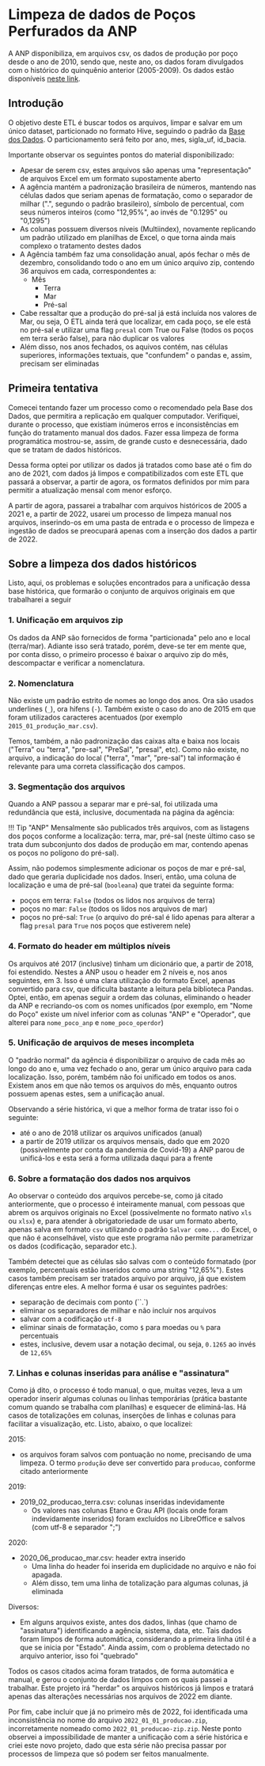 # Limpeza de dados de Poços Perfurados da ANP
A ANP disponibiliza, em arquivos csv, os dados de produção por poço desde o ano de 2010, sendo que, neste ano, os dados foram divulgados com o histórico do quinquênio anterior (2005-2009). Os dados estão disponíveis [neste link](https://www.gov.br/anp/pt-br/centrais-de-conteudo/dados-abertos/producao-de-petroleo-e-gas-natural-por-poco).

## Introdução

O objetivo deste ETL é buscar todos os arquivos, limpar e salvar em um único dataset, particionado no formato Hive, seguindo o padrão da [Base dos Dados](https://basedosdados.org). O particionamento será feito por ano, mes, sigla_uf, id_bacia.

Importante observar os seguintes pontos do material disponibilizado:

- Apesar de serem csv, estes arquivos são apenas uma "representação" de arquivos Excel em um formato supostamente aberto
- A agência mantém a padronização brasileira de números, mantendo nas células dados que seriam apenas de formatação, como o separador de milhar (".", segundo o padrão brasileiro), símbolo de percentual, com seus números inteiros (como "12,95%", ao invés de "0.1295" ou "0,1295")
- As colunas possuem diversos níveis (Multiindex), novamente replicando um padrão utilizado em planilhas de Excel, o que torna ainda mais complexo o tratamento destes dados
- A Agência também faz uma consolidação anual, após fechar o mês de dezembro, consolidando todo o ano em um único arquivo zip, contendo 36 arquivos em cada, correspondentes a:
    - Mês
        - Terra
        - Mar
        - Pré-sal
- Cabe ressaltar que a produção do pré-sal já está incluída nos valores de Mar, ou seja, O ETL ainda terá que localizar, em cada poço, se ele está no pré-sal e utilizar uma flag ``presal`` com True ou False (todos os poços em terra serão false), para não duplicar os valores
- Além disso, nos anos fechados, os aquivos contém, nas células superiores, informações textuais, que "confundem" o pandas e, assim, precisam ser eliminadas

## Primeira tentativa

Comecei tentando fazer um processo como o recomendado pela Base dos Dados, que permitira a replicação em qualquer computador. Verifiquei, durante o processo, que existiam inúmeros erros e inconsistências em função do tratamento manual dos dados. Fazer essa limpeza de forma programática mostrou-se, assim, de grande custo e desnecessária, dado que se tratam de dados históricos.

Dessa forma optei por utilizar os dados já tratados como base até o fim do ano de 2021, com dados já limpos e compatibilizados com este ETL que passará a observar, a partir de agora, os formatos definidos por mim para permitir a atualização mensal com menor esforço.

A partir de agora, passarei a trabalhar com arquivos históricos de 2005 a 2021 e, a partir de 2022, usarei um processo de limpeza manual nos arquivos, inserindo-os em uma pasta de entrada e o processo de limpeza e ingestão de dados se preocupará apenas com a inserção dos dados a partir de 2022.

## Sobre a limpeza dos dados históricos

Listo, aqui, os problemas e soluções encontrados para a unificação dessa base histórica, que formarão o conjunto de arquivos originais em que trabalharei a seguir

### 1. Unificação em arquivos zip

Os dados da ANP são fornecidos de forma "particionada" pelo ano e local (terra/mar). Adiante isso será tratado, porém, deve-se ter em mente que, por conta disso, o primeiro processo é baixar o arquivo zip do mês, descompactar e verificar a nomenclatura.

### 2. Nomenclatura

Não existe um padrão estrito de nomes ao longo dos anos. Ora são usados underlines (``_``), ora hifens (``-``). Também existe o caso do ano de 2015 em que foram utilizados caracteres acentuados (por exemplo ``2015_01_produção_mar.csv``).

Temos, também, a não padronização das caixas alta e baixa nos locais ("Terra" ou "terra", "pre-sal", "PreSal", "presal", etc). Como não existe, no arquivo, a indicação do local ("terra", "mar", "pre-sal") tal informação é relevante para uma correta classificação dos campos.

### 3. Segmentação dos arquivos

Quando a ANP passou a separar mar e pré-sal, foi utilizada uma redundância que está, inclusive, documentada na página da agência:

!!! Tip "ANP"
    Mensalmente são publicados três arquivos, com as listagens dos poços conforme a localização: terra, mar, pré-sal (neste último caso se trata dum subconjunto dos dados de produção em mar, contendo apenas os poços no polígono do pré-sal). 


Assim, não podemos simplesmente adicionar os poços de mar e pré-sal, dado que geraria duplicidade nos dados. Inseri, então, uma coluna de localização e uma de pré-sal (``booleana``) que tratei da seguinte forma:

- poços em terra: ``False`` (todos os lidos nos arquivos de terra)
- poços no mar: ``False`` (todos os lidos nos arquivos de mar)
- poços no pré-sal: ``True`` (o arquivo do pré-sal é lido apenas para alterar a flag ``presal`` para ``True`` nos poços que estiverem nele)

### 4. Formato do header em múltiplos níveis

Os arquivos até 2017 (inclusive) tinham um dicionário que, a partir de 2018, foi estendido. Nestes a ANP usou o header em 2 níveis e, nos anos seguintes, em 3. Isso é uma clara utilização do formato Excel, apenas convertido para csv, que dificulta bastante a leitura pela biblioteca Pandas. Optei, então, em apenas seguir a ordem das colunas, eliminando o header da ANP e recriando-os com os nomes unificados (por exemplo, em "Nome do Poço" existe um nível inferior com as colunas "ANP" e "Operador", que alterei para ``nome_poco_anp`` e ``nome_poco_operdor``)

### 5. Unificação de arquivos de meses incompleta

O "padrão normal" da agência é disponibilizar o arquivo de cada mês ao longo do ano e, uma vez fechado o ano, gerar um único arquivo para cada localização. Isso, porém, também não foi unificado em todos os anos. Existem anos em que não temos os arquivos do mês, enquanto outros possuem apenas estes, sem a unificação anual.

Observando a série histórica, vi que a melhor forma de tratar isso foi o seguinte:

- até o ano de 2018 utilizar os arquivos unificados (anual)
- a partir de 2019 utilizar os arquivos mensais, dado que em 2020 (possivelmente por conta da pandemia de Covid-19) a ANP parou de unificá-los e esta será a forma utilizada daqui para a frente

### 6. Sobre a formatação dos dados nos arquivos

Ao observar o conteúdo dos arquivos percebe-se, como já citado anteriormente, que o processo é inteiramente manual, com pessoas que abrem os arquivos originais no Excel (possivelmente no formato nativo ``xls`` ou ``xlsx``) e, para atender à obrigatoriedade de usar um formato aberto, apenas salva em formato ``csv`` utilizando o padrão ``Salvar como...`` do Excel, o que não é aconselhável, visto que este programa não permite parametrizar os dados (codificação, separador etc.). 

Também detectei que as células são salvas com o conteúdo formatado (por exemplo, percentuais estão inseridos como uma string "12,65%"). Estes casos também precisam ser tratados arquivo por arquivo, já que existem diferenças entre eles. A melhor forma é usar os seguintes padrões:

- separação de decimais com ponto (``.`)
- eliminar os separadores de milhar e não incluir nos arquivos
- salvar com a codificação ``utf-8``
- eliminar sinais de formatação, como ``$`` para moedas ou ``%`` para percentuais
- estes, inclusive, devem usar a notação decimal, ou seja, ``0.1265`` ao invés de ``12,65%``

### 7. Linhas e colunas inseridas para análise e "assinatura"

Como já dito, o processo é todo manual, o que, muitas vezes, leva a um operador inserir algumas colunas ou linhas temporárias (prática bastante comum quando se trabalha com planilhas) e esquecer de eliminá-las. Há casos de totalizações em colunas, inserções de linhas e colunas para facilitar a visualização, etc. Listo, abaixo, o que localizei:

2015:
- os arquivos foram salvos com pontuação no nome, precisando de uma limpeza. O termo ``produção`` deve ser convertido para ``producao``, conforme citado anteriormente

2019:
- 2019_02_producao_terra.csv: colunas inseridas indevidamente
    - Os valores nas colunas Etano e Grau API (locais onde foram indevidamente inseridos) foram excluídos no LibreOffice e salvos (com utf-8 e separador ";")

2020:
- 2020_06_producao_mar.csv: header extra inserido
    - Uma linha do header foi inserida em duplicidade no arquivo e não foi apagada.
    - Além disso, tem uma linha de totalização para algumas colunas, já eliminada

Diversos:
- Em alguns arquivos existe, antes dos dados, linhas (que chamo de "assinatura") identificando a agência, sistema, data, etc. Tais dados foram limpos de forma automática, considerando a primeira linha útil é a que se inicia por "Estado". Ainda assim, com o problema detectado no arquivo anterior, isso foi "quebrado"

Todos os casos citados acima foram tratados, de forma automática e manual, e gerou o conjunto de dados limpos com os quais passei a trabalhar. Este projeto irá "herdar" os arquivos históricos já limpos e tratará apenas das alterações necessárias nos arquivos de 2022 em diante.

Por fim, cabe incluir que já no primeiro mês de 2022, foi identificada uma inconsistência no nome do arquivo ``2022_01_01_producao.zip``, incorretamente nomeado como ``2022_01_producao-zip.zip``. Neste ponto observei a impossibilidade de manter a unificação com a série histórica e criei este novo projeto, dado que esta série não precisa passar por processos de limpeza que só podem ser feitos manualmente.